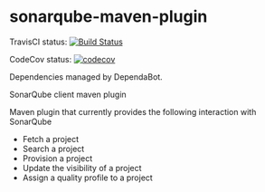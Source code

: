 # sonarqube-maven-plugin 

TravisCI status: 
[![Build Status](https://travis-ci.org/sansp00/sonarqube-maven-plugin.svg?branch=master)](https://travis-ci.org/sansp00/sonarqube-maven-plugin)

CodeCov status: 
[![codecov](https://codecov.io/gh/sansp00/sonarqube-maven-plugin/branch/master/graph/badge.svg)](https://codecov.io/gh/sansp00/sonarqube-maven-plugin)

Dependencies managed by DependaBot.

SonarQube client maven plugin

Maven plugin that currently provides the following interaction with SonarQube

*   Fetch a project
*   Search a project
*	Provision a project
*   Update the visibility of a project
*	Assign a quality profile to a project

